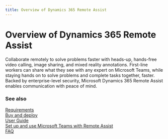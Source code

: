 ```yaml
---
title: Overview of Dynamics 365 Remote Assist
---
```


# Overview of Dynamics 365 Remote Assist

Collaborate remotely to solve problems faster with heads-up, hands-free video
calling, image sharing, and mixed reality annotations. First-line workers can
share what they see with any expert on Microsoft Teams, while staying hands on
to solve problems and complete tasks together, faster. Backed by
enterprise-level security, Microsoft Dynamics 365 Remote Assist enables
communication with peace of mind.

### See also
[Requirements](requirements.md)<br/>
[Buy and deploy](../licensing/buy-and-deploy.md)<br/>
[User Guide](user-guide.md)<br/>
[Set up and use Microsoft Teams with Remote Assist](use-microsoft-teams-with-remote-assist.md)<br/>
[FAQ](faq.md)<br/>

